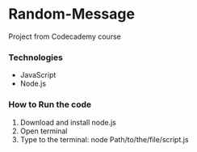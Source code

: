 # Random-Message
Project from Codecademy course
### Technologies
+ JavaScript
+ Node.js
### How to Run the code
1. Download and install node.js
2. Open terminal
3. Type to the terminal: node Path/to/the/file/script.js

